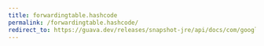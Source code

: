 ```yaml
---
title: forwardingtable.hashcode
permalink: /forwardingtable.hashcode/
redirect_to: https://guava.dev/releases/snapshot-jre/api/docs/com/google/common/collect/ForwardingTable.html#hashCode--
---
```

